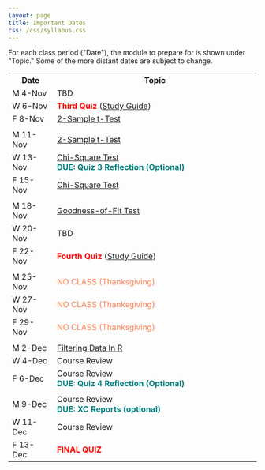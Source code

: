 ```yaml
---
layout: page
title: Important Dates
css: /css/syllabus.css
---
```


<div class="alert alert-info">
For each class period ("Date"), the module to prepare for is shown under "Topic." Some of the more distant dates are subject to change.
</div>

<table width="100%">
<tr><th width="18%">Date</th><th width="82%">Topic</th></tr>
<!---
<tr><td>W 4-Sep</td><td><a href="Syllabus-Current">Syllabus</a> and <a href="../modules/WhyStats">Why Stats is Important?</a></td></tr>
<tr><td>F 6-Sep</td><td><a href="../modules/FoundationalDefns">Foundational Definitions</a></td></tr>
<tr><td></td><td></td></tr>

<tr><td>M 9-Sep</td><td><a href="../modules/DataProduction">Data Production</a></td></tr>
<tr><td>W 11-Sep</td><td><a href="../modules/GettingDataIntoR">Getting Data Into R</a></td></tr>
<tr><td>F 13-Sep</td><td><a href="../modules/UEDACat">Univariate EDA - Categorical</a></td></tr>
<tr><td></td><td></td></tr>

<tr><td>M 16-Sep</td><td>
<a href="../modules/UEDAQuant1">Summaries for One Quantitative Variable</a></td></tr>
<tr><td>W 18-Sep</td><td>
<a href="../modules/UEDAQuant2">Univariate EDA - Quantitative Variable</a></td></tr>
<tr><td>F 20-Sep</td><td><span style="color:red;font-weight:bold">First Quiz</span> (<a href="QuizGuide/quiz1">Study Guide</a>)</td></tr>
<tr><td></td><td></td></tr>

<tr><td>M 23-Sep</td><td>
<a href="../modules/NormalDist">Normal Distributions</a></td></tr>
<tr><td>W 25-Sep</td><td>
<a href="../modules/NormalDist">Normal Distributions</a></td></tr>
<tr><td>F 27-Sep</td><td>
<a href="../modules/BEDACat">Bivariate EDA - Categorical</a><br>
<span style="color:teal;font-weight:bold">DUE: Quiz 1 Reflection (Optional)</span></td></tr>
<tr><td></td><td></td></tr>

<tr><td>M 30-Sep</td><td><a href="../modules/BEDAQuant">Bivariate EDA - Quantitative</a></td></tr>
<tr><td>W 2-Oct</td><td><a href="../modules/LinearRegression">Linear Regression</a></td></tr>
<tr><td>F 4-Oct</td><td><a href="../modules/LinearRegression">Linear Regression</a></td></tr>
<tr><td></td><td></td></tr>

<tr><td>M 7-Oct</td><td>Quiz Prep</td></tr>
<tr><td>W 9-Oct</td><td><span style="color:red;font-weight:bold">Second Quiz</span> (<a href="QuizGuide/quiz2">Study Guide</a>)</td></tr>
<tr><td>F 11-Oct</td><td><a href="../modules/SamplingDist">Sampling Distributions</a></td></tr>
<tr><td></td><td></td></tr>

<tr><td>M 14-Oct</td><td><a href="../modules/Probability">Probability</a></td></tr>
<tr><td>W 16-Oct</td><td><a href="../modules/HypTesting">Hypothesis Testing</a><br><span style="color:teal;font-weight:bold">DUE: Quiz 2 Reflection (Optional)</span></td></tr>
<tr><td>F 18-Oct</td><td><a href="../modules/HypTestingErrs">Hypothesis Testing Errors</a></td></tr>
<tr><td></td><td></td></tr>

<tr><td>M 21-Oct</td><td><span style="color:coral">NO CLASS (Reading Day)</span></td></tr>
<tr><td>W 23-Oct</td><td><a href="../modules/ConfRegions">Confidence Regions</a></td></tr>
<tr><td>F 25-Oct</td><td><a href="../modules/ConfRegions">Confidence Regions</a></td></tr>
<tr><td></td><td></td></tr>

<tr><td>M 28-Oct</td><td><a href="../modules/1SampleZ">1-Sample Z-Test</a></td></tr>
<tr><td>W 30-Oct</td><td><a href="../modules/1SampleZ">1-Sample Z-Test</a></td></tr>
<tr><td>F 1-Nov</td><td><a href="../modules/1Samplet">1-Sample t-Test</a></td></tr>
<tr><td></td><td></td></tr>
--->

<tr><td>M 4-Nov</td><td>TBD</td></tr>
<tr><td>W 6-Nov</td><td><span style="color:red;font-weight:bold">Third Quiz</span> (<a href="QuizGuide/quiz3">Study Guide</a>)</td></tr>
<tr><td>F 8-Nov</td><td><a href="../modules/2Samplet">2-Sample t-Test</a></td></tr>
<tr><td></td><td></td></tr>

<tr><td>M 11-Nov</td><td><a href="../modules/2Samplet">2-Sample t-Test</a></td></tr>
<tr><td>W 13-Nov</td><td><a href="../modules/ChiSquare">Chi-Square Test</a><br><span style="color:teal;font-weight:bold">DUE: Quiz 3 Reflection (Optional)</span></td></tr>
<tr><td>F 15-Nov</td><td><a href="../modules/ChiSquare">Chi-Square Test</a></td></tr>
<tr><td></td><td></td></tr>

<tr><td>M 18-Nov</td><td><a href="../modules/GOFTest">Goodness-of-Fit Test</a></td></tr>
<tr><td>W 20-Nov</td><td>TBD</td></tr>
<tr><td>F 22-Nov</td><td><span style="color:red;font-weight:bold">Fourth Quiz</span> (<a href="QuizGuide/quiz4">Study Guide</a>)</td></tr>
<tr><td></td><td></td></tr>

<tr><td>M 25-Nov</td><td><span style="color:coral">NO CLASS (Thanksgiving)</span></td></tr>
<tr><td>W 27-Nov</td><td><span style="color:coral">NO CLASS (Thanksgiving)</span></td></tr>
<tr><td>F 29-Nov</td><td><span style="color:coral">NO CLASS (Thanksgiving)</span></td></tr>
<tr><td></td><td></td></tr>

<tr><td>M 2-Dec</td><td><a href="../modules/FilteringDataInR">Filtering Data In R</a></td></tr>
<tr><td>W 4-Dec</td><td>Course Review</td></tr>
<tr><td>F 6-Dec</td><td>Course Review<br><span style="color:teal;font-weight:bold">DUE: Quiz 4 Reflection (Optional)</span></td></tr>
<tr><td></td><td></td></tr>

<tr><td>M 9-Dec</td>
    <td>Course Review<br><span style="color:teal;font-weight:bold">DUE: XC Reports (optional)</span></td></tr>
<tr><td>W 11-Dec</td><td>Course Review </td></tr>
<tr><td>F 13-Dec</td>
    <td colspan="2"><span style="color:red;font-weight:bold">FINAL QUIZ</span></td></tr>
</table>
